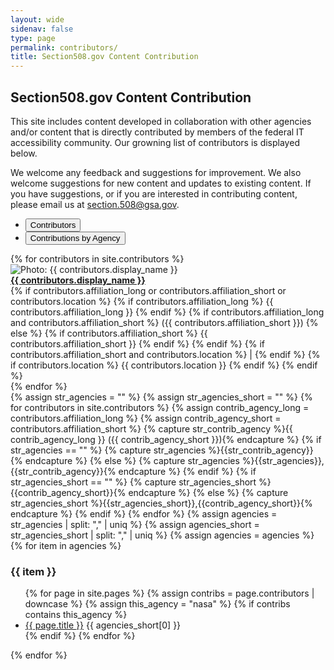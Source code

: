 ```yaml
--- 
layout: wide
sidenav: false
type: page
permalink: contributors/
title: Section508.gov Content Contribution
---
```

<h2>Section508.gov Content Contribution</h2>
<p>This site includes content developed in collaboration with other agencies and/or content that is directly contributed by members of the federal IT accessibility community. Our growning list of contributors is displayed below.</p>
<p>We welcome any feedback and suggestions for improvement. We also welcome suggestions for new content and updates to existing content. If you have suggestions, or if you are interested in contributing content, please email us at <a href="mailto:section.508@gsa.gov">section.508@gsa.gov</a>.</p>
<div>
    <div class="margin-top-2 margin-bottom-neg-05">
        <ul class="usa-button-group usa-button-group--segmented">
            <li class="usa-button-group__item">
                <button class="usa-button">Contributors</button>
            </li>
            <li class="usa-button-group__item">
                <button class="usa-button usa-button--outline">Contributions by Agency</button>
            </li>
        </ul>
    </div>
    <div class="grid-container margin-bottom-2 border-2px border-base-light shadow-2">
        <div id="contrib-tab" class="">
            {% for contributors in site.contributors %}
                <div class="grid-row flex-wrap margin-y-1 grid-gap-1 border-bottom-1px border-base-lighter">
                    <div class="grid-col-auto">
                        <img class="circle-8 border-05 border-base-light shadow-1" src="{{ contributors.image_url }}" alt="Photo: {{ contributors.display_name }}" style="vertical-align:middle">
                    </div>
                    <div class="grid-col-9 padding-y-1">
                        <a href="{{ site.baseurl }}{{ contributors.url }}{{ contributors.output_ext }}"><strong>{{ contributors.display_name }}</strong></a><br>
                        {% if contributors.affiliation_long or contributors.affiliation_short or contributors.location %}
                                {% if contributors.affiliation_long %}
                                    {{ contributors.affiliation_long }}
                                {% endif %}
                                {% if contributors.affiliation_long and contributors.affiliation_short %}
                                    &lpar;{{ contributors.affiliation_short }}&rpar;
                                {% else %}    
                                    {% if contributors.affiliation_short %}
                                        {{ contributors.affiliation_short }}
                                    {% endif %}
                                {% endif %}
                                {% if contributors.affiliation_short and contributors.location %}
                                | 
                                {% endif %}
                                {% if contributors.location %}
                                {{ contributors.location }}
                                {% endif %}
                        {% endif %}
                    </div>
                </div>
            {% endfor %}
        </div>
        <div id="agency-tab" class="">
            {% assign str_agencies = "" %}
            {% assign str_agencies_short = "" %}
            {% for contributors in site.contributors %}
                {% assign contrib_agency_long = contributors.affiliation_long %}
                {% assign contrib_agency_short = contributors.affiliation_short %}
                {% capture str_contrib_agency %}{{ contrib_agency_long }} ({{ contrib_agency_short }}){% endcapture %}
                {% if str_agencies == "" %}
                    {% capture str_agencies %}{{str_contrib_agency}}{% endcapture %}
                {% else %}
                    {% capture str_agencies %}{{str_agencies}},{{str_contrib_agency}}{% endcapture %}
                {% endif %}
                {% if str_agencies_short == "" %}
                    {% capture str_agencies_short %}{{contrib_agency_short}}{% endcapture %}
                {% else %}
                    {% capture str_agencies_short %}{{str_agencies_short}},{{contrib_agency_short}}{% endcapture %}
                {% endif %}
            {% endfor %}
            {% assign agencies = str_agencies | split: "," | uniq %}
            {% assign agencies_short = str_agencies_short | split: "," | uniq %}
            {% assign agencies = agencies %}
            {% for item in agencies %}
                <div class="grid-row">
                    <h3>{{ item }}</h3>
                </div>
                <div class="grid-row">
                    <ul>
                    {% for page in site.pages %}
                        {% assign contribs = page.contributors | downcase %}
                        {% assign this_agency = "nasa" %}
                        {% if contribs contains this_agency %}
                            <li><a href="{{ site.baseurl }}{{ page.url }}">{{ page.title }}</a> {{ agencies_short[0] }}</li>
                        {% endif %}
                    {% endfor %}
                    </ul>
                </div>
            {% endfor %}
        </div>
    </div>
</div>
